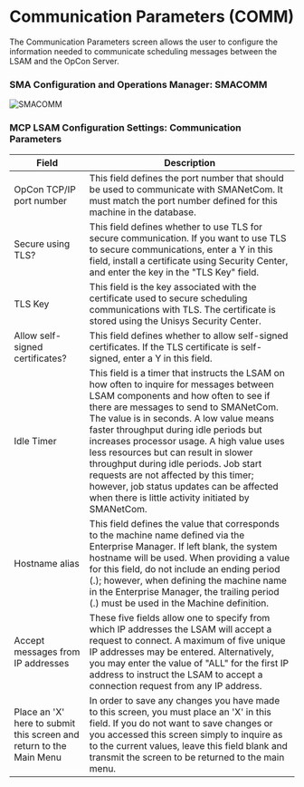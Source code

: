 # Communication Parameters (COMM)

The Communication Parameters screen allows the user to configure the information needed to communicate scheduling messages between the LSAM and the OpCon Server.

### SMA Configuration and Operations Manager: SMACOMM

![SMACOMM](/img/smacomm.png)

### MCP LSAM Configuration Settings: Communication Parameters

| Field | Description |
| ----- | ----------- |
| OpCon TCP/IP port number | This field defines the port number that should be used to communicate with SMANetCom. It must match the port number defined for this machine in the database. |
| Secure using TLS? | This field defines whether to use TLS for secure communication. If you want to use TLS to secure communications, enter a Y in this field, install a certificate using Security Center, and enter the key in the "TLS Key" field. |
| TLS Key | This field is the key associated with the certificate used to secure scheduling communications with TLS. The certificate is stored using the Unisys Security Center. |
| Allow self-signed certificates? | This field defines whether to allow self-signed certificates. If the TLS certificate is self-signed, enter a Y in this field. |
| Idle Timer | This field is a timer that instructs the LSAM on how often to inquire for messages between LSAM components and how often to see if there are messages to send to SMANetCom. The value is in seconds. A low value means faster throughput during idle periods but increases processor usage. A high value uses less resources but can result in slower throughput during idle periods. Job start requests are not affected by this timer; however, job status updates can be affected when there is little activity initiated by SMANetCom. |
| Hostname alias | This field defines the value that corresponds to the machine name defined via the Enterprise Manager. If left blank, the system hostname will be used. When providing a value for this field, do not include an ending period (.); however, when defining the machine name in the Enterprise Manager, the trailing period (.) must be used in the Machine definition. |
| Accept messages from IP addresses | These five fields allow one to specify from which IP addresses the LSAM will accept a request to connect. A maximum of five unique IP addresses may be entered. Alternatively, you may enter the value of "ALL" for the first IP address to instruct the LSAM to accept a connection request from any IP address. |
| Place an 'X' here to submit this screen and return to the Main Menu | In order to save any changes you have made to this screen, you must place an 'X' in this field. If you do not want to save changes or you accessed this screen simply to inquire as to the current values, leave this field blank and transmit the screen to be returned to the main menu. |